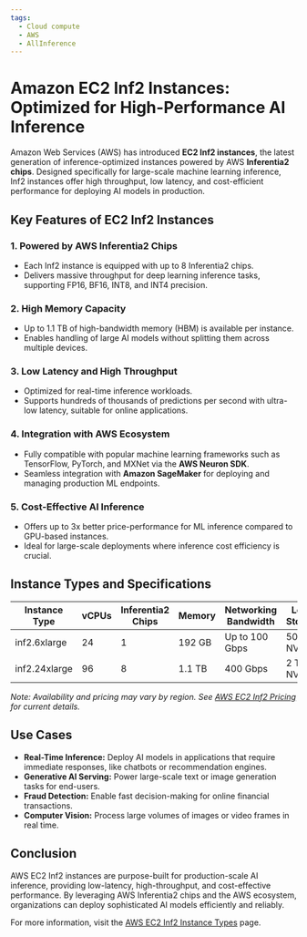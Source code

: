 ```yaml
---
tags:
  - Cloud compute
  - AWS
  - AllInference
---
```


# Amazon EC2 Inf2 Instances: Optimized for High-Performance AI Inference

Amazon Web Services (AWS) has introduced **EC2 Inf2 instances**, the latest generation of inference-optimized instances powered by AWS **Inferentia2 chips**. Designed specifically for large-scale machine learning inference, Inf2 instances offer high throughput, low latency, and cost-efficient performance for deploying AI models in production.

## Key Features of EC2 Inf2 Instances

### 1. **Powered by AWS Inferentia2 Chips**

* Each Inf2 instance is equipped with up to 8 Inferentia2 chips.
* Delivers massive throughput for deep learning inference tasks, supporting FP16, BF16, INT8, and INT4 precision.

### 2. **High Memory Capacity**

* Up to 1.1 TB of high-bandwidth memory (HBM) is available per instance.
* Enables handling of large AI models without splitting them across multiple devices.

### 3. **Low Latency and High Throughput**

* Optimized for real-time inference workloads.
* Supports hundreds of thousands of predictions per second with ultra-low latency, suitable for online applications.

### 4. **Integration with AWS Ecosystem**

* Fully compatible with popular machine learning frameworks such as TensorFlow, PyTorch, and MXNet via the **AWS Neuron SDK**.
* Seamless integration with **Amazon SageMaker** for deploying and managing production ML endpoints.

### 5. **Cost-Effective AI Inference**

* Offers up to 3x better price-performance for ML inference compared to GPU-based instances.
* Ideal for large-scale deployments where inference cost efficiency is crucial.

## Instance Types and Specifications

| Instance Type | vCPUs | Inferentia2 Chips | Memory | Networking Bandwidth | Local Storage |
| ------------- | ----- | ----------------- | ------ | -------------------- | ------------- |
| inf2.6xlarge  | 24    | 1                 | 192 GB | Up to 100 Gbps       | 500 GB NVMe   |
| inf2.24xlarge | 96    | 8                 | 1.1 TB | 400 Gbps             | 2 TB NVMe     |

*Note: Availability and pricing may vary by region. See [AWS EC2 Inf2 Pricing](https://aws.amazon.com/ec2/instance-types/inf2/) for current details.*

## Use Cases

* **Real-Time Inference:** Deploy AI models in applications that require immediate responses, like chatbots or recommendation engines.
* **Generative AI Serving:** Power large-scale text or image generation tasks for end-users.
* **Fraud Detection:** Enable fast decision-making for online financial transactions.
* **Computer Vision:** Process large volumes of images or video frames in real time.

## Conclusion

AWS EC2 Inf2 instances are purpose-built for production-scale AI inference, providing low-latency, high-throughput, and cost-effective performance. By leveraging AWS Inferentia2 chips and the AWS ecosystem, organizations can deploy sophisticated AI models efficiently and reliably.

For more information, visit the [AWS EC2 Inf2 Instance Types](https://aws.amazon.com/ec2/instance-types/inf2/) page.

